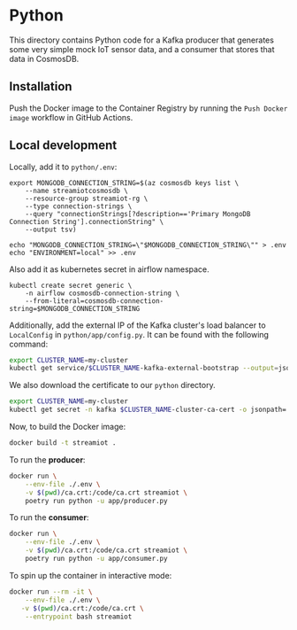 # Python

This directory contains Python code for a Kafka producer that generates some very simple mock IoT sensor data, and a consumer that stores that data in CosmosDB.

## Installation

Push the Docker image to the Container Registry by running the `Push Docker image` workflow in GitHub Actions.

## Local development

Locally, add it to `python/.env`:

```
export MONGODB_CONNECTION_STRING=$(az cosmosdb keys list \
    --name streamiotcosmosdb \
    --resource-group streamiot-rg \
    --type connection-strings \
    --query "connectionStrings[?description=='Primary MongoDB Connection String'].connectionString" \
    --output tsv)

echo "MONGODB_CONNECTION_STRING=\"$MONGODB_CONNECTION_STRING\"" > .env
echo "ENVIRONMENT=local" >> .env
```

Also add it as kubernetes secret in airflow namespace.

```
kubectl create secret generic \
    -n airflow cosmosdb-connection-string \
    --from-literal=cosmosdb-connection-string=$MONGODB_CONNECTION_STRING
```

Additionally, add the external IP of the Kafka cluster's load balancer to `LocalConfig` in `python/app/config.py`. It can be found with the following command:

```sh
export CLUSTER_NAME=my-cluster
kubectl get service/$CLUSTER_NAME-kafka-external-bootstrap --output=jsonpath='{.status.loadBalancer.ingress[0].ip}' -n kafka
```

We also download the certificate to our `python` directory.

```sh
export CLUSTER_NAME=my-cluster
kubectl get secret -n kafka $CLUSTER_NAME-cluster-ca-cert -o jsonpath='{.data.ca\.crt}' | base64 --decode > ca.crt
```

Now, to build the Docker image:

```sh
docker build -t streamiot .
```

To run the **producer**:

```sh
docker run \
    --env-file ./.env \
    -v $(pwd)/ca.crt:/code/ca.crt streamiot \
    poetry run python -u app/producer.py
```

To run the **consumer**:

```sh
docker run \
    --env-file ./.env \
    -v $(pwd)/ca.crt:/code/ca.crt streamiot \
    poetry run python -u app/consumer.py
```

To spin up the container in interactive mode:

```sh
docker run --rm -it \
    --env-file ./.env \
   -v $(pwd)/ca.crt:/code/ca.crt \
    --entrypoint bash streamiot
```
